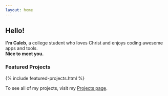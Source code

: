 ```yaml
---
layout: home
---
```


## Hello!

**I'm Caleb**, a college student who loves Christ and enjoys coding awesome apps and tools.  
**Nice to meet you.**

### Featured Projects

{% include featured-projects.html %}

To see all of my projects, visit my [Projects page](http://calebevans.me/portfolio/projects/).
